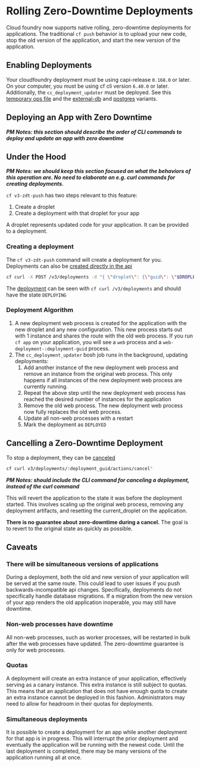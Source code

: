 # Rolling Zero-Downtime Deployments

Cloud foundry now supports native rolling, zero-downtime deployments for applications.
The traditional `cf push` behavior is to upload your new code, 
stop the old version of the application,
and start the new version of the application.

## Enabling Deployments

Your cloudfoundry deployment must be using capi-release `0.168.0` or later.
On your computer, you must be using cf cli version `6.40.0` or later.
Additionally, the `cc_deployment_updater` must be deployed. 
See this [temporary ops file](https://github.com/cloudfoundry/cf-deployment/blob/master/operations/experimental/add-deployment-updater.yml) and the [external-db](https://github.com/cloudfoundry/cf-deployment/blob/master/operations/experimental/add-deployment-updater-external-db.yml) and [postgres](https://github.com/cloudfoundry/cf-deployment/blob/master/operations/experimental/add-deployment-updater-postgres.yml) variants.

## Deploying an App with Zero Downtime

***PM Notes: this section should describe the order of CLI commands to deploy and update an app with zero downtime***

## Under the Hood

***PM Notes: we should keep this section focused on what the behaviors of this operation are. No need to elaborate on e.g. curl commands for creating deployments.***

`cf v3-zdt-push` has two steps relevant to this feature:
1. Create a droplet
1. Create a deployment with that droplet for your app 

A droplet represents updated code for your application. It can be provided to a deployment.

### Creating a deployment

The `cf v3-zdt-push` command will create a deployment for you.
Deployments can also be [created directly in the api]((http://v3-apidocs.cloudfoundry.org/version/3.58.0/index.html#create-a-deployment)) 

```sh
cf curl -X POST /v3/deployments -d "{ \"droplet\": {\"guid\": \"$DROPLET_GUID\"}, \"relationships\": {\"app\": {\"data\": {\"guid\": \"$APP_GUID\" }}}}"
```

The [deployment](http://v3-apidocs.cloudfoundry.org/version/3.58.0/index.html#the-deployment-object)
 can be seen with `cf curl /v3/deployments` and should have the state `DEPLOYING`


### Deployment Algorithm

1. A new deployment web process is created for the application with the new droplet and any new configuration.
This new process starts out with 1 instance and shares the route with the old web process.
If you run `cf app` on your application, you will see a `web` process and a `web-deployment-:deployment-guid` process.
1. The `cc_deployment_updater` bosh job runs in the background, updating deployments:
   1. Add another instance of the new deployment web process and remove an instance from the original web process.
   This only happens if all instances of the new deployment web process are currently running.
   1. Repeat the above step until the new deployment web process has reached the desired number of instances for the application   
   1. Remove the old web process. The new deployment web process now fully replaces the old web process.
   1. Update all non-web processes with a restart
   1. Mark the deployment as `DEPLOYED`


## Cancelling a Zero-Downtime Deployment

To stop a deployment, they can be [canceled](http://v3-apidocs.cloudfoundry.org/version/3.58.0/index.html#cancel-a-deployment)

```sh
cf curl v3/deployments/:deployment_guid/actions/cancel"
``` 

***PM Notes: should include the CLI command for canceling a deployment, instead of the curl command***

This will revert the application to the state it was before the deployment started.
This involves scaling up the original web process, removing any deployment artifacts,
and resetting the current_droplet on the application.

**There is no guarantee about zero-downtime during a cancel.** 
The goal is to revert to the original state as quickly as possible.

## Caveats

### There will be simultaneous versions of applications

During a deployment, both the old and new version of your application will be 
served at the same route.
This could lead to user issues if you push backwards-incompatible api changes.
Specifically, deployments do not specifically handle database migrations. 
If a migration from the new version of your app renders the old application inoperable,
you may still have downtime.

### Non-web processes have downtime

All non-web processes, such as worker processes,
will be restarted in bulk after the web processes have updated.
The zero-downtime guarantee is only for web processes.

### Quotas

A deployment will create an extra instance of your application, 
effectively serving as a canary instance.
This extra instance is still subject to quotas.
This means that an application that does not have enough quota 
to create an extra instance cannot be deployed in this fashion.
Administrators may need to allow for headroom in their quotas for deployments.

### Simultaneous deployments

It is possible to create a deployment for an app while another deployment for that app is in progress.
This will interrupt the prior deployment and eventually the application will be running with the newest code.
Until the last deployment is completed, there may be many versions of the application running all at once.





   
 
